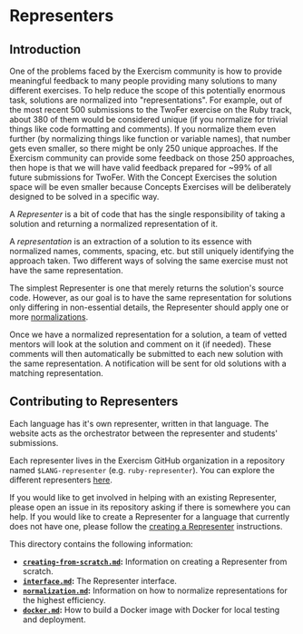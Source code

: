 # Representers

## Introduction

One of the problems faced by the Exercism community is how to provide meaningful feedback to many people providing many solutions to many different exercises.
To help reduce the scope of this potentially enormous task, solutions are normalized into "representations".
For example, out of the most recent 500 submissions to the TwoFer exercise on the Ruby track, about 380 of them would be considered unique (if you normalize for trivial things like code formatting and comments).
If you normalize them even further (by normalizing things like function or variable names), that number gets even smaller, so there might be only 250 unique approaches.
If the Exercism community can provide some feedback on those 250 approaches, then hope is that we will have valid feedback prepared for ~99% of all future submissions for TwoFer.
With the Concept Exercises the solution space will be even smaller because Concepts Exercises will be deliberately designed to be solved in a specific way.

A _Representer_ is a bit of code that has the single responsibility of taking a solution and returning a normalized representation of it.

A _representation_ is an extraction of a solution to its essence with normalized names, comments, spacing, etc. but still uniquely identifying the approach taken. Two different ways of solving the same exercise must not have the same representation.

The simplest Representer is one that merely returns the solution's source code.
However, as our goal is to have the same representation for solutions only differing in non-essential details, the Representer should apply one or more [normalizations](./normalization.md).

Once we have a normalized representation for a solution, a team of vetted mentors will look at the solution and comment on it (if needed).
These comments will then automatically be submitted to each new solution with the same representation.
A notification will be sent for old solutions with a matching representation.

## Contributing to Representers

Each language has it's own representer, written in that language.
The website acts as the orchestrator between the representer and students' submissions.

Each representer lives in the Exercism GitHub organization in a repository named `$LANG-representer` (e.g. `ruby-representer`).
You can explore the different representers [here](https://github.com/exercism?q=-representer).

If you would like to get involved in helping with an existing Representer, please open an issue in its repository asking if there is somewhere you can help.
If you would like to create a Representer for a language that currently does not have one, please follow the [creating a Representer](creating-from-scratch.md) instructions.

This directory contains the following information:

- **[`creating-from-scratch.md`](./creating-from-scratch.md):** Information on creating a Representer from scratch.
- **[`interface.md`](./interface.md):** The Representer interface.
- **[`normalization.md`](./normalization.md):** Information on how to normalize representations for the highest efficiency.
- **[`docker.md`](./docker.md):** How to build a Docker image with Docker for local testing and deployment.
